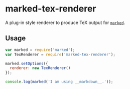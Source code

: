 
# marked-tex-renderer

A plug-in style renderer to produce TeX output for [`marked`](https://github.com/chjj/marked).

## Usage

```js
var marked = require('marked');
var TexRenderer = require('marked-tex-renderer');

marked.setOptions({
  renderer: new TexRenderer()
});

console.log(marked('I am using __markdown__.'));
```
